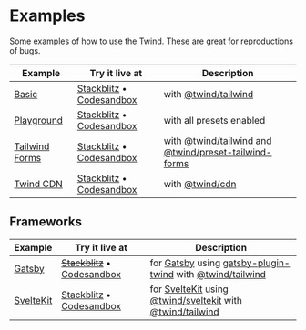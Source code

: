 # Examples

Some examples of how to use the Twind. These are great for reproductions of bugs.

| Example                                                                               | Try it live at                                                                                                                                                                            | Description                                                                                                                                                          |
| ------------------------------------------------------------------------------------- | ----------------------------------------------------------------------------------------------------------------------------------------------------------------------------------------- | -------------------------------------------------------------------------------------------------------------------------------------------------------------------- |
| [Basic](https://github.com/tw-in-js/twind/tree/next/examples/basic)                   | [Stackblitz](https://stackblitz.com/fork/github/tw-in-js/twind/tree/next/examples/basic) • [Codesandbox](https://githubbox.com/tw-in-js/twind/tree/next/examples/basic)                   | with [@twind/tailwind](https://www.npmjs.com/package/@twind/tailwind)                                                                                                |
| [Playground](https://github.com/tw-in-js/twind/tree/next/examples/playground)         | [Stackblitz](https://stackblitz.com/fork/github/tw-in-js/twind/tree/next/examples/playground) • [Codesandbox](https://githubbox.com/tw-in-js/twind/tree/next/examples/playground)         | with all presets enabled                                                                                                                                             |
| [Tailwind Forms](https://github.com/tw-in-js/twind/tree/next/examples/tailwind-forms) | [Stackblitz](https://stackblitz.com/fork/github/tw-in-js/twind/tree/next/examples/tailwind-forms) • [Codesandbox](https://githubbox.com/tw-in-js/twind/tree/next/examples/tailwind-forms) | with [@twind/tailwind](https://www.npmjs.com/package/@twind/tailwind) and [@twind/preset-tailwind-forms](https://www.npmjs.com/package/@twind/preset-tailwind-forms) |
| [Twind CDN](https://github.com/tw-in-js/twind/tree/next/examples/twind-cdn)           | [Stackblitz](https://stackblitz.com/fork/github/tw-in-js/twind/tree/next/examples/twind-cdn) • [Codesandbox](https://githubbox.com/tw-in-js/twind/tree/next/examples/twind-cdn)           | with [@twind/cdn](https://www.npmjs.com/package/@twind/cdn)                                                                                                          |

## Frameworks

| Example                                                                     | Try it live at                                                                                                                                                                  | Description                                                                                                                                                                                 |
| --------------------------------------------------------------------------- | ------------------------------------------------------------------------------------------------------------------------------------------------------------------------------- | ------------------------------------------------------------------------------------------------------------------------------------------------------------------------------------------- |
| [Gatsby](https://github.com/tw-in-js/twind/tree/next/examples/gatsby)       | ~~[Stackblitz](https://stackblitz.com/fork/github/tw-in-js/twind/tree/next/examples/gatsby)~~ • [Codesandbox](https://githubbox.com/tw-in-js/twind/tree/next/examples/gatsby)   | for [Gatsby](https://www.gatsbyjs.com) using [gatsby-plugin-twind](https://www.npmjs.com/package/gatsby-plugin-twind) with [@twind/tailwind](https://www.npmjs.com/package/@twind/tailwind) |
| [SvelteKit](https://github.com/tw-in-js/twind/tree/next/examples/sveltekit) | [Stackblitz](https://stackblitz.com/fork/github/tw-in-js/twind/tree/next/examples/sveltekit) • [Codesandbox](https://githubbox.com/tw-in-js/twind/tree/next/examples/sveltekit) | for [SvelteKit](https://kit.svelte.dev) using [@twind/sveltekit](https://www.npmjs.com/package/@twind/sveltekit) with [@twind/tailwind](https://www.npmjs.com/package/@twind/tailwind)      |
